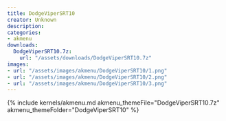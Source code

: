 ```yaml
---
title: DodgeViperSRT10
creator: Unknown
description: 
categories:
- akmenu
downloads:
  DodgeViperSRT10.7z:
    url: "/assets/downloads/DodgeViperSRT10.7z"
images:
- url: "/assets/images/akmenu/DodgeViperSRT10/1.png"
- url: "/assets/images/akmenu/DodgeViperSRT10/2.png"
- url: "/assets/images/akmenu/DodgeViperSRT10/3.png"
---
```


{% include kernels/akmenu.md akmenu_themeFile="DodgeViperSRT10.7z" akmenu_themeFolder="DodgeViperSRT10" %}
